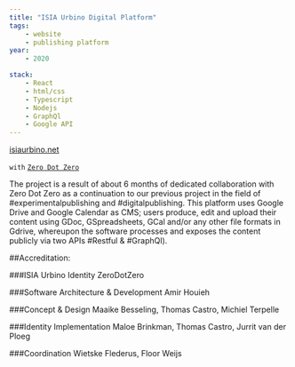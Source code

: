 ```yaml
---
title: "ISIA Urbino Digital Platform"
tags:
    - website
    - publishing platform
year:
    - 2020

stack:
    - React
    - html/css
    - Typescript
    - Nodejs
    - GraphQl
    - Google API
---
```

[isiaurbino.net](https://isiaurbino.net)

`with` [`Zero Dot Zero`](http://zerodotzero.net)

The project is a result of about 6 months of dedicated collaboration with Zero Dot Zero as a continuation to  our previous project in the field of #experimentalpublishing and #digitalpublishing.
This platform uses Google Drive and Google Calendar as CMS; users produce, edit and upload their content using GDoc, GSpreadsheets, GCal and/or any other file formats in Gdrive, whereupon the software processes and exposes the content publicly via two APIs #Restful & #GraphQl).

##Accreditation:

###ISIA Urbino Identity
ZeroDotZero

###Software Architecture & Development
Amir Houieh

###Concept & Design
Maaike Besseling, Thomas Castro, Michiel Terpelle

###Identity Implementation
Maloe Brinkman, Thomas Castro, Jurrit van der Ploeg

###Coordination
Wietske Flederus, Floor Weijs